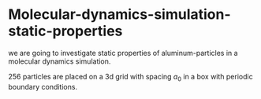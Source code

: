 # Molecular-dynamics-simulation-static-properties

we are going to investigate static properties of aluminum-particles in a molecular dynamics simulation. 

256 particles are placed on a 3d grid with spacing $a_0$ in a box with periodic boundary conditions. 
